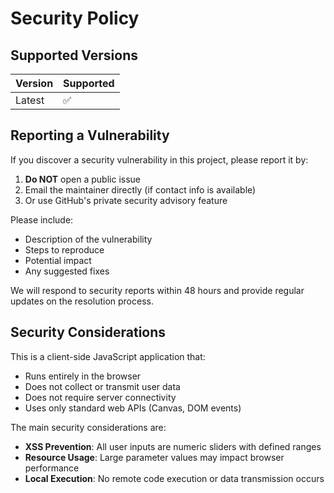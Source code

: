 # Security Policy

## Supported Versions

| Version | Supported          |
| ------- | ------------------ |
| Latest  | :white_check_mark: |

## Reporting a Vulnerability

If you discover a security vulnerability in this project, please report it by:

1. **Do NOT** open a public issue
2. Email the maintainer directly (if contact info is available)
3. Or use GitHub's private security advisory feature

Please include:
- Description of the vulnerability
- Steps to reproduce
- Potential impact
- Any suggested fixes

We will respond to security reports within 48 hours and provide regular updates on the resolution process.

## Security Considerations

This is a client-side JavaScript application that:
- Runs entirely in the browser
- Does not collect or transmit user data
- Does not require server connectivity
- Uses only standard web APIs (Canvas, DOM events)

The main security considerations are:
- **XSS Prevention**: All user inputs are numeric sliders with defined ranges
- **Resource Usage**: Large parameter values may impact browser performance
- **Local Execution**: No remote code execution or data transmission occurs
